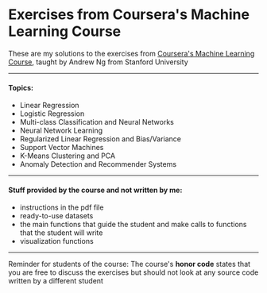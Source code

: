 # Exercises from Coursera's Machine Learning Course

These are my solutions to the exercises from [Coursera's Machine Learning Course][1], taught by Andrew Ng from Stanford University

-------------------------------
#### Topics:
  - Linear Regression
  - Logistic Regression
  - Multi-class Classification and Neural Networks
  - Neural Network Learning
  - Regularized Linear Regression and Bias/Variance
  - Support Vector Machines
  - K-Means Clustering and PCA
  - Anomaly Detection and Recommender Systems

-------------------------------
#### Stuff provided by the course and not written by me:
  - instructions in the pdf file
  - ready-to-use datasets
  - the main functions that guide the student and make calls to functions that the student will write
  - visualization functions
  
-------------------------------

Reminder for students of the course: The course's **honor code** states that you are free to discuss the exercises but should not look at any source code written by a different student

[1]:https://www.coursera.org/learn/machine-learning